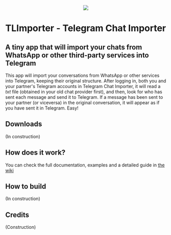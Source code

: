 <p align="center">
  <img src="https://github.com/ferferga/TLImporter/raw/master/images/Intro.png">
 </p>

# TLImporter - Telegram Chat Importer

## A tiny app that will import your chats from WhatsApp or other third-party services into Telegram

This app will import your conversations from WhatsApp or other services into Telegram, keeping their original structure. After logging in, both you and your partner's Telegram accounts in Telegram Chat Importer, it will read a _txt_ file (obtained in your old chat provider first), and then, look for who has sent each message and send it to Telegram. If a message has been sent to your partner (or viceversa) in the original conversation, it will appear as if you have sent it in Telegram. Easy!

## Downloads

(In construction)

## How does it work?

You can check the full documentation, examples and a detailed guide in [the wiki](https://github.com/ferferga/TLImporter/wiki/Documentation)

## How to build

(In construction)

## Credits

(Construction)
